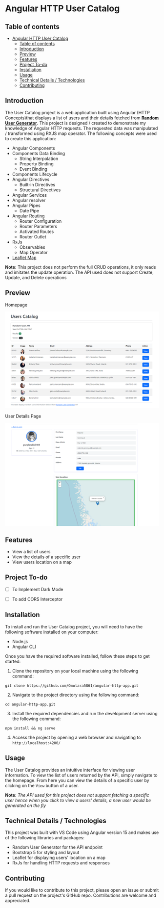 # Angular HTTP User Catalog
## Table of contents
- [Angular HTTP User Catalog](#angular-http-user-catalog)
  - [Table of contents](#table-of-contents)
  - [Introduction](#introduction)
  - [Preview](#preview)
  - [Features](#features)
  - [Project To-do](#project-to-do)
  - [Installation](#installation)
  - [Usage](#usage)
  - [Technical Details / Technologies](#technical-details--technologies)
  - [Contributing](#contributing)

## Introduction
The User Catalog project is a web application built using Angular (HTTP Concepts)that displays a list of users and their details fetched from **[Random User Generator][1]**. This project is designed / created to demonstrate my knowledge of Angular HTTP requests. The requested data was manipulated / transformed using RXJS map operator. The following concepts were used to create this application:

+ Angular Components
+ Components Data Binding
  + String Interpolation
  + Property Binding
  + Event Binding
+ Components Lifecycle
+ Angular Directives
  + Built-in Directives
  + Structural Directives
+ Angular Services
+ Angular resolver
+ Angular Pipes
  + Date Pipe
+ Angular Routing
  + Router Configuration
  + Router Parameters
  + Activated Routes
  + Router Outlet
+ RxJs
  + Observables
  + Map Operator
+ [Leaflet Map](https://leafletjs.com/ "A Javascript open-source library for mobile-friendly interactive maps")

**Note:** This project does not perform the full CRUD operations, it only reads and imitates the update operation. The API used does not support Create, Update, and Delete operations

[1]: <https://randomuser.me> "A free open-source API for generating random users and detailed information about them"

## Preview
Homepage

![The homepage that shows the request info and displays the users fetched from the API in a table](/src/assets/homepage.png "Project Homepage")

User Details Page

![The details' page of a user with more information about them and their location on a map](/src/assets/details-page.png "User Details Page")


## Features

* View a list of users
* View the details of a specific user
* View users location on a map

## Project To-do

- [ ] To Implement Dark Mode
- [ ] To add CORS Interceptor


## Installation
To install and run the User Catalog project, you will need to have the following software installed on your computer:

- Node.js
- Angular CLI

Once you have the required software installed, follow these steps to get started:

1. Clone the repository on your local machine using the following command:

```
git clone https://github.com/Omolara5861/angular-http-app.git
```

2. Navigate to the project directory using the following command:

```
cd angular-http-app.git
```
3. Install the required dependencies and run the development server using the following command:

```
npm install && ng serve
```
4.  Access the project by opening a web browser and navigating to `http://localhost:4200/`

## Usage
The User Catalog provides an intuitive interface for viewing user information. To view the list of users returned by the API, simply navigate to the homepage. From here you can view the details of a specific user by clicking on the `View` button of a user.

**Note:** *The API used for this project does not support fetching a specific user hence when you click to view a users' details, a new user would be generated on the fly*


## Technical Details / Technologies
This project was built with VS Code using Angular version 15 and makes use of the following libraries and packages:

+ Random User Generator for the API endpoint
+ Bootstrap 5 for styling and layout
+ Leaflet for displaying users' location on a map
+ RxJs for handling HTTP requests and responses

## Contributing
If you would like to contribute to this project, please open an issue or submit a pull request on the project's GitHub repo. Contributions are welcome and appreciated.

<!-- ## License -->
